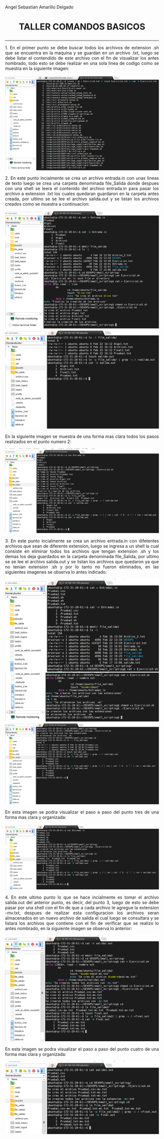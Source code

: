 Angel Sebastian Amarillo Delgado

# <p align="center"> **TALLER COMANDOS BASICOS** </p>
______
<p style="text-align: justify;">1. En el primer punto se debe buscar todos los archivos de extension .sh que se encuentra en la maquina y se guardan en un archivo .txt, luego se debe listar el contendido de este archivo con el fin de visualizar los antes nombrado, todo esto se debe realizar en una sola linea de codigo como se muestra en la siguiente imagen: </p>

<p align="center">
  <img src="/Taller_1/ImageComan/Punt1.png">
</p>

<p style="text-align: justify;">2. En este punto incialmente se crea un archivo entrada.in con unas lineas de texto luego se crea una carpeta denominada file_Salida donde despues con una shell se leera el contenido del archivo entrada.in para pasar los archivo a extension .txt los cuales quedaran guardaron en la carpeta antes creada, por ultimo se se lee el archivo salida.out y se listan los archivos creados como se muestra a continuacion:</p>

<p align="center">
  <img src="/Taller_1/ImageComan/Punt2.png">
  <img src="/Taller_1/ImageComan/Punt2-1.png">
</p>

<p style="text-align: justify;">En la siguiente imagen se muestra de una forma mas clara todos los pasos realizados en el punto numero 2: </p>

<p align="center">
  <img src="/Taller_1/ImageComan/Punt2-2.png">
</p>

<p style="text-align: justify;">3. En este punto incialmente se crea un archivo entrada.in con difetentes archivos que sean de diferente extension, luego se ingresa a un shell la cual consiste en eliminar todos los archivos que tengan extension .sh y los demas los deja guardados en la carpeta denominada file_Salida, por ultimo se se lee el archivo salida.out y se listan los archivos que quedaron ya que no tenian extension .sh y por lo tanto no fueron eliminados, en las siguientes imagenes se observa lo antes indicado: </p>

<p align="center">
  <img src="/Taller_1/ImageComan/Punt3.png">
  <img src="/Taller_1/ImageComan/Punt3-1.png">
  <img src="/Taller_1/ImageComan/Punt3-2.png">
</p>

<p style="text-align: justify;">En esta imagen se podra visualizar el paso a paso del punto tres de una forma mas clara y organizada: </p>

<p align="center">
  <img src="/Taller_1/ImageComan/Punt3-3.png">
</p>

<p style="text-align: justify;">4. En este ultimo punto lo que se hace incialmente es tomar el archivo salida.out del anterior punto, es decir, del punto 3, luego de esto se debe pasar por una shell con el fin de que a cada archivo le agregue la extension -mv.txt, despues de realizar esta configuracion los archivos seran almacenados en un nuevo archivo de salida el cual luego se consultara y se listara los archivos que contiene con el fin de verificar que se realizo lo antes nombrado, en la siguiente imagen se observa lo anterior: </p>

<p align="center">
  <img src="/Taller_1/ImageComan/Punt4.png">
</p>

<p style="text-align: justify;">En esta imagen se podra visualizar el paso a paso del punto cuatro de una forma mas clara y organizada: </p>

<p align="center">
  <img src="/Taller_1/ImageComan/Punt4-1.png">
</p>